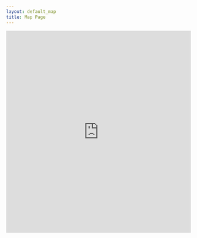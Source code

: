 ```yaml
---
layout: default_map
title: Map Page
---
```

<iframe width="100%" height="550" frameborder="0" style="border:0"
src="http://bit.ly/MYMAPS28062019WEB" allowfullscreen>
</iframe>